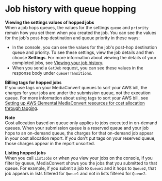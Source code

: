 # Job history with queue hopping<a name="job-queue-hopping-history"></a>

**Viewing the settings values of hopped jobs**  
When a job hops queues, the values for the settings `queue` and `priority` remain how you set them when you created the job\. You can see the values for the job's post\-hop destination and queue priority in these ways:
+ In the console, you can see the values for the job's post\-hop destination queue and priority\. To see these settings, view the job details and then choose **Settings**\. For more information about viewing the details of your completed jobs, see [Viewing your job history](viewing-job-history.md)\.
+ When you send a `GetJob` request, you can see these values in the response body under `queueTransitions`\.

**Billing tags for hopped jobs**  
If you use tags on your MediaConvert queues to sort your AWS bill, the charges for your jobs are under the submission queue, not the execution queue\. For more information about using tags to sort your AWS bill, see [Setting up AWS Elemental MediaConvert resources for cost allocation through tagging](setting-up-resources-for-catt.md)\.

**Note**  
Cost allocation based on queue only applies to jobs executed in on\-demand queues\. When your submission queue is a reserved queue and your job hops to an on\-demand queue, the charges for that on\-demand job appear in your cost allocation report\. If you don't put tags on your reserved queue, those charges appear in the report unsorted\.

**Listing hopped jobs**  
When you call `ListJobs` or when you view your jobs on the console, if you filter by queue, MediaConvert shows you the jobs that you submitted to that queue\. For example, if you submit a job to `Queue1` and it hops to `Queue2`, that job appears in lists filtered for `Queue1` and not in lists filtered for `Queue2`\.